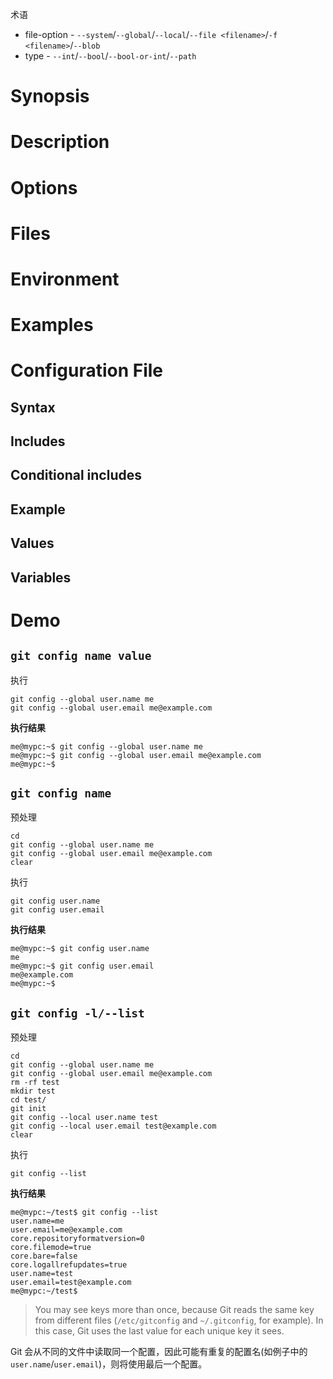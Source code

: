 术语

- file-option - `--system`/`--global`/`--local`/`--file <filename>`/`-f <filename>`/`--blob`
- type - `--int`/`--bool`/`--bool-or-int`/`--path`


# Synopsis


# Description


# Options


# Files


# Environment


# Examples


# Configuration File
## Syntax
## Includes
## Conditional includes
## Example
## Values
## Variables


# Demo
## `git config name value`
执行

    git config --global user.name me
    git config --global user.email me@example.com

**执行结果**

    me@mypc:~$ git config --global user.name me
    me@mypc:~$ git config --global user.email me@example.com
    me@mypc:~$ 


## `git config name`
预处理

    cd
    git config --global user.name me
    git config --global user.email me@example.com
    clear

执行

    git config user.name
    git config user.email

**执行结果**

    me@mypc:~$ git config user.name
    me
    me@mypc:~$ git config user.email
    me@example.com
    me@mypc:~$ 


## `git config -l/--list`
预处理

    cd
    git config --global user.name me
    git config --global user.email me@example.com
    rm -rf test
    mkdir test
    cd test/
    git init
    git config --local user.name test
    git config --local user.email test@example.com
    clear

执行

    git config --list

**执行结果**

    me@mypc:~/test$ git config --list
    user.name=me
    user.email=me@example.com
    core.repositoryformatversion=0
    core.filemode=true
    core.bare=false
    core.logallrefupdates=true
    user.name=test
    user.email=test@example.com
    me@mypc:~/test$ 


> You may see keys more than once, because Git reads the same key from different files (`/etc/gitconfig` and `~/.gitconfig`, for example). In this case, Git uses the last value for each unique key it sees.

Git 会从不同的文件中读取同一个配置，因此可能有重复的配置名(如例子中的 `user.name`/`user.email`)，则将使用最后一个配置。


